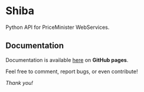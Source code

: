 Shiba
=====

Python API for PriceMinister WebServices.

Documentation
-------------
Documentation is available [here](http://ShibaAPI.github.io/Shiba/) on **GitHub pages**.

Feel free to comment, report bugs, or even contribute!

*Thank you!*
